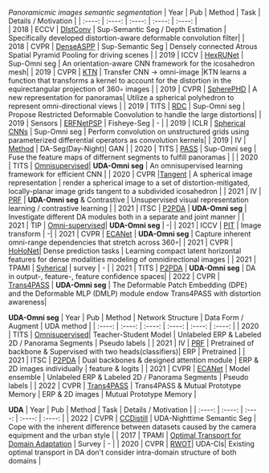 *Panoramicmic images semantic segmentation*
| Year | Pub |  Method  | Task | Details / Motivation |
| :----: | :----: | :----: | :----: | :----: |  
| 2018 | ECCV | [DIstConv](https://openaccess.thecvf.com/content_ECCV_2018/papers/Keisuke_Tateno_Distortion-Aware_Convolutional_Filters_ECCV_2018_paper.pdf) | Sup-Semantic Seg / Depth Estimation | Specifically developed distortion-aware deformable convolution filter|
| 2018 | CVPR | [DenseASPP](https://openaccess.thecvf.com/content_cvpr_2018/papers/Yang_DenseASPP_for_Semantic_CVPR_2018_paper.pdf) | Sup-Semantic Seg | Densely connected Atrous Spatial Pyramid Pooling for driving scenes |
| 2019 | ICCV | [HexRUNet](https://openaccess.thecvf.com/content_ICCV_2019/papers/Zhang_Orientation-Aware_Semantic_Segmentation_on_Icosahedron_Spheres_ICCV_2019_paper.pdf) | Sup-Omni seg | An orientation-aware CNN framework for the icosahedron mesh|
| 2019 | CVPR | [KTN](https://openaccess.thecvf.com/content_CVPR_2019/papers/Su_Kernel_Transformer_Networks_for_Compact_Spherical_Convolution_CVPR_2019_paper.pdf) | Transfer CNN -> omni-image |KTN learns a function that transforms a kernel to account for the distortion in the equirectangular projection of 360◦ images |
| 2019 | CVPR | [SpherePHD](https://openaccess.thecvf.com/content_CVPR_2019/papers/Lee_SpherePHD_Applying_CNNs_on_a_Spherical_PolyHeDron_Representation_of_360deg_CVPR_2019_paper.pdf) | A new representation for panoramas| Utilize a spherical polyhedron to represent omni-directional views | 
| 2019 | TITS | [RDC](https://arxiv.org/pdf/1801.00708.pdf) | Sup-Omni seg | Propose Restricted Deformable Convolution to handle the large distortions|
| 2019 | Sensors | [ERFNetPSP](https://www.mdpi.com/1424-8220/19/3/503/htm) | Fisheye-Seg | - |
| 2019 | ICLR | [Spherical CNNs](https://arxiv.org/pdf/1901.02039.pdf) | Sup-Omni seg | Perform convolution on unstructured grids using parameterized differential operators as convolution kernels|
| 2019 | IV | [Method](https://www.researchgate.net/profile/Kailun-Yang/publication/335497975_Bridging_the_Day_and_Night_Domain_Gap_for_Semantic_Segmentation/links/5d6b9a42458515088604c67c/Bridging-the-Day-and-Night-Domain-Gap-for-Semantic-Segmentation.pdf) | DA-Seg(Day-Night)| GAN |
| 2020 | TITS | [PASS](https://ieeexplore.ieee.org/document/8835049) | Sup-Omni seg | Fuse the feature maps of differnent segments to fulfill panoramas | | | 2020 | TITS | [Omnisupervised](https://www.researchgate.net/profile/Kailun-Yang/publication/345419595_Omnisupervised_Omnidirectional_Semantic_Segmentation/links/609daf06458515c2658cb643/Omnisupervised-Omnidirectional-Semantic-Segmentation.pdf)| **UDA-Omni seg** | An omnisupervised learning framework for efficient CNN | 
| 2020 | CVPR |[Tangent](https://openaccess.thecvf.com/content_CVPR_2020/papers/Eder_Tangent_Images_for_Mitigating_Spherical_Distortion_CVPR_2020_paper.pdf) | A spherical image representation | render a spherical image to a set of distortion-mitigated, locally-planar image grids tangent to a subdivided icosahedron |
| 2021 | IV | [PRF](https://arxiv.org/pdf/2103.00868.pdf) | **UDA-Omni seg** & Contrastive | Unsupervised visual representation learning / contrastive learning |
| 2021 | ITSC | [P2PDA](https://arxiv.org/pdf/2108.06383.pdf) | **UDA-Omni seg** | Investigate different DA modules both in a separate and joint manner |
| 2021 | TIP | [Omni-supervised](http://www.yangkailun.com/publications/tip2021_kailun.pdf)| **UDA-Omni seg** | -|
| 2021 | ICCV | [PIT](https://openaccess.thecvf.com/content/ICCV2021/papers/Gu_PIT_Position-Invariant_Transform_for_Cross-FoV_Domain_Adaptation_ICCV_2021_paper.pdf) | Image transform | -|
| 2021 | CVPR | [ECANet](https://openaccess.thecvf.com/content/CVPR2021/papers/Yang_Capturing_Omni-Range_Context_for_Omnidirectional_Segmentation_CVPR_2021_paper.pdf) | **UDA-Omni seg** | Capture inherent omni-range dependencies that stretch across 360◦|
| 2021 | CVPR | [HoHoNet](https://openaccess.thecvf.com/content/CVPR2021/papers/Sun_HoHoNet_360_Indoor_Holistic_Understanding_With_Latent_Horizontal_Features_CVPR_2021_paper.pdf)| Dense prediction tasks | Learning compact latent horizontal features for dense modalities modeling of omnidirectional images | 
| 2021 | TPAMI | [Syherical](https://ieeexplore.ieee.org/abstract/document/9497715) | survey | - |
| 2021 | TITS | [P2PDA](https://arxiv.org/pdf/2110.11062.pdf) | **UDA-Omni seg** | DA in output-, feature-, feature confidence spaces|
| 2022 | CVPR | [Trans4PASS](https://openaccess.thecvf.com/content/CVPR2022/papers/Zhang_Bending_Reality_Distortion-Aware_Transformers_for_Adapting_to_Panoramic_Semantic_Segmentation_CVPR_2022_paper.pdf) | **UDA-Omni seg** | The Deformable Patch Embedding (DPE) and the Deformable MLP (DMLP) module endow Trans4PASS with distortion awareness|

**UDA-Omni seg**
| Year | Pub |  Method  | Network Structure | Data Form / Augment | UDA method |
| :----: | :----: | :----: | :----: | :----: | :----: | 
| 2020 | TITS | [Omnisupervised](https://www.researchgate.net/profile/Kailun-Yang/publication/345419595_Omnisupervised_Omnidirectional_Semantic_Segmentation/links/609daf06458515c2658cb643/Omnisupervised-Omnidirectional-Semantic-Segmentation.pdf)| Teacher-Student Model | Unlabeled ERP & Labeled 2D / Panorama Segments | Pseudo labels |
| 2021 | IV | [PRF](https://arxiv.org/pdf/2103.00868.pdf) | Pretrained of backbone & Supervised with two heads(classifiers)| ERP | Pretrained |
| 2021 | ITSC | [P2PDA](https://arxiv.org/pdf/2108.06383.pdf) | Dual backbones & designed attention module | ERP & 2D images individually | feature & logits |
| 2021 | CVPR | [ECANet](https://openaccess.thecvf.com/content/CVPR2021/papers/Yang_Capturing_Omni-Range_Context_for_Omnidirectional_Segmentation_CVPR_2021_paper.pdf) | Model ensemble | Unlabeled ERP & Labeled 2D / Panorama Segments | Pseudo labels |
| 2022 | CVPR | [Trans4PASS](https://openaccess.thecvf.com/content/CVPR2022/papers/Zhang_Bending_Reality_Distortion-Aware_Transformers_for_Adapting_to_Panoramic_Semantic_Segmentation_CVPR_2022_paper.pdf) | Trans4PASS & Mutual Prototype Memory | ERP & 2D images | Mutual Prototype Memory | 

**UDA**
| Year | Pub |  Method  | Task | Details / Motivation |
| :----: | :----: | :----: | :----: | :----: | 
| 2022 | CVPR | [CCDistill](https://openaccess.thecvf.com/content/CVPR2022/papers/Gao_Cross-Domain_Correlation_Distillation_for_Unsupervised_Domain_Adaptation_in_Nighttime_Semantic_CVPR_2022_paper.pdf) | UDA-Nighttime Semantic Seg | Cope with the inherent difference between datasets caused by the camera equipment and the urban style | 
| 2017 | TPAMI | [Optimal Transport for Domain Adaptation](https://arxiv.org/pdf/1507.00504.pdf) | Survey | - |
| 2020 | CVPR | [RWOT](https://openaccess.thecvf.com/content_CVPR_2020/papers/Xu_Reliable_Weighted_Optimal_Transport_for_Unsupervised_Domain_Adaptation_CVPR_2020_paper.pdf)| UDA-Cls| Existing optimal transport in DA don't consider intra-domain structure of both domains |
